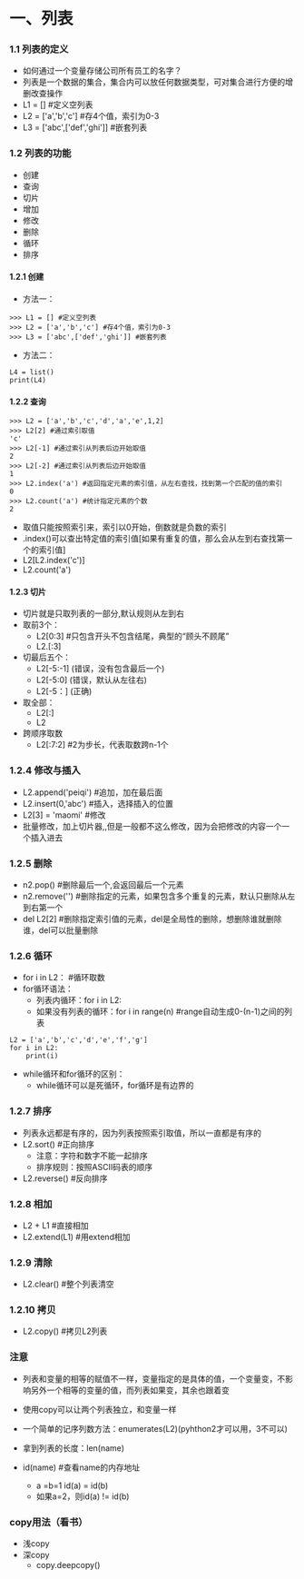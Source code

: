 # 一、列表
### 1.1 列表的定义
* 如何通过一个变量存储公司所有员工的名字？
* 列表是一个数据的集合，集合内可以放任何数据类型，可对集合进行方便的增删改查操作
* L1 = [] #定义空列表
* L2 = ['a','b','c'] #存4个值，索引为0-3
* L3 = ['abc',['def','ghi']] #嵌套列表

### 1.2 列表的功能
* 创建
* 查询
* 切片
* 增加
* 修改
* 删除
* 循环
* 排序

#### 1.2.1 创建
* 方法一：
```
>>> L1 = [] #定义空列表
>>> L2 = ['a','b','c'] #存4个值，索引为0-3
>>> L3 = ['abc',['def','ghi']] #嵌套列表
```
* 方法二：
```
L4 = list()
print(L4)
```

#### 1.2.2 查询
```
>>> L2 = ['a','b','c','d','a','e',1,2]
>>> L2[2] #通过索引取值
'c'
>>> L2[-1] #通过索引从列表后边开始取值
2
>>> L2[-2] #通过索引从列表后边开始取值
1
>>> L2.index('a') #返回指定元素的索引值，从左右查找，找到第一个匹配的值的索引
0
>>> L2.count('a') #统计指定元素的个数
2
```
* 取值只能按照索引来，索引以0开始，倒数就是负数的索引
* .index()可以查出特定值的索引值[如果有重复的值，那么会从左到右查找第一个的索引值]
* L2[L2.index('c')]
* L2.count('a')

#### 1.2.3 切片
* 切片就是只取列表的一部分,默认规则从左到右
* 取前3个：
  * L2[0:3] #只包含开头不包含结尾，典型的“顾头不顾尾”
  * L2.[:3]
* 切最后五个：
  * L2[-5:-1] (错误，没有包含最后一个)
  * L2[-5:0] (错误，默认从左往右)
  * L2[-5：] (正确)
* 取全部：
  * L2[:]
  * L2
* 跨顺序取数
  * L2[:7:2] #2为步长，代表取数跨n-1个

### 1.2.4 修改与插入
* L2.append('peiqi') #追加，加在最后面
* L2.insert(0,'abc') #插入，选择插入的位置
* L2[3] = 'maomi' #修改
* 批量修改，加上切片器,,但是一般都不这么修改，因为会把修改的内容一个一个插入进去

### 1.2.5 删除
* n2.pop() #删除最后一个,会返回最后一个元素
* n2.remove('') #删除指定的元素，如果包含多个重复的元素，默认只删除从左到右第一个
* del L2[2] #删除指定索引值的元素，del是全局性的删除，想删除谁就删除谁，del可以批量删除

### 1.2.6 循环
* for i in L2： #循环取数
* for循环语法：
  * 列表内循环：for i in L2:
  * 如果没有列表的循环：for i in range(n) #range自动生成0-(n-1)之间的列表
```
L2 = ['a','b','c','d','e','f','g']
for i in L2:
    print(i)
```
* while循环和for循环的区别：
    * while循环可以是死循环，for循环是有边界的

### 1.2.7 排序
* 列表永远都是有序的，因为列表按照索引取值，所以一直都是有序的
* L2.sort() #正向排序
  * 注意：字符和数字不能一起排序
  * 排序规则：按照ASCII码表的顺序
* L2.reverse() #反向排序

### 1.2.8 相加
* L2 + L1 #直接相加
* L2.extend(L1) #用extend相加

### 1.2.9 清除
* L2.clear() #整个列表清空

### 1.2.10 拷贝
* L2.copy() #拷贝L2列表

### 注意
* 列表和变量的相等的赋值不一样，变量指定的是具体的值，一个变量变，不影响另外一个相等的变量的值，而列表如果变，其余也跟着变
* 使用copy可以让两个列表独立，和变量一样

* 一个简单的记序列数方法：enumerates(L2)(pyhthon2才可以用，3不可以)
* 拿到列表的长度：len(name)
* id(name) #查看name的内存地址
  * a =b=1 id(a) = id(b)
  * 如果a=2，则id(a) != id(b)
### copy用法（看书）
* 浅copy
* 深copy
  * copy.deepcopy()
